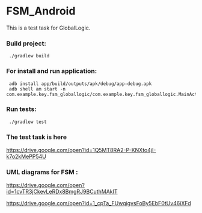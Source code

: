 # FSM_Android
This is a test task for GlobalLogic.



### Build project:
     ./gradlew build

### For install and run application:
     adb install app/build/outputs/apk/debug/app-debug.apk 
     adb shell am start -n com.example.key.fsm_globallogic/com.example.key.fsm_globallogic.MainActivity  

### Run tests:
     ./gradlew test



### The test task is here 
https://drive.google.com/open?id=1Q5MT8RA2-P-KNXto4jI-k7o2kMePP54U

### UML diagrams for FSM :

https://drive.google.com/open?id=1cvTR3jCkevLeRDx8BmgRJ9BCuthMAkIT


https://drive.google.com/open?id=1_cpTa_FUwqigvsFoBy5EbF0tUv46iXFd

